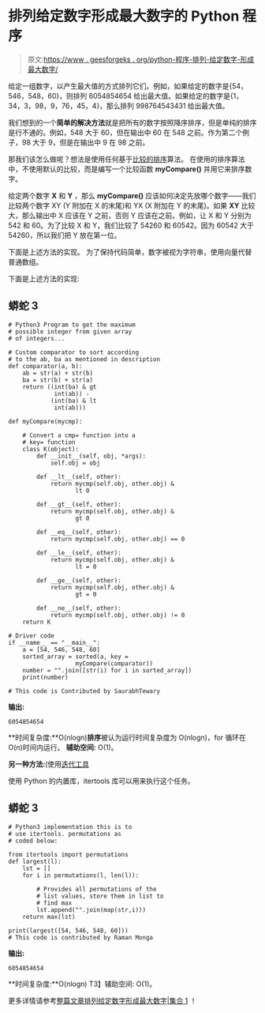 # 排列给定数字形成最大数字的 Python 程序

> 原文:[https://www . geesforgeks . org/python-程序-排列-给定数字-形成最大数字/](https://www.geeksforgeeks.org/python-program-to-arrange-given-numbers-to-form-the-biggest-number/)

给定一组数字，以产生最大值的方式排列它们。例如，如果给定的数字是{54，546，548，60}，则排列 6054854654 给出最大值。如果给定的数字是{1，34，3，98，9，76，45，4}，那么排列 998764543431 给出最大值。

我们想到的一个**简单的解决方法**就是把所有的数字按照降序排序，但是单纯的排序是行不通的。例如，548 大于 60，但在输出中 60 在 548 之前。作为第二个例子，98 大于 9，但是在输出中 9 在 98 之前。

那我们该怎么做呢？想法是使用任何基于[比较的排序](https://www.geeksforgeeks.org/analysis-of-different-sorting-techniques/)算法。
在使用的排序算法中，不使用默认的比较，而是编写一个比较函数 **myCompare()** 并用它来排序数字。

给定两个数字 **X** 和 **Y** ，那么 **myCompare()** 应该如何决定先放哪个数字——我们比较两个数字 XY (Y 附加在 X 的末尾)和 YX (X 附加在 Y 的末尾)。如果 **XY** 比较大，那么输出中 X 应该在 Y 之前，否则 Y 应该在之前。例如，让 X 和 Y 分别为 542 和 60。为了比较 X 和 Y，我们比较了 54260 和 60542。因为 60542 大于 54260，所以我们把 Y 放在第一位。

下面是上述方法的实现。
为了保持代码简单，数字被视为字符串，使用向量代替普通数组。

下面是上述方法的实现:

## 蟒蛇 3

```
# Python3 Program to get the maximum
# possible integer from given array
# of integers...

# Custom comparator to sort according
# to the ab, ba as mentioned in description
def comparator(a, b):
    ab = str(a) + str(b)
    ba = str(b) + str(a)
    return ((int(ba) & gt
             int(ab)) -
            (int(ba) & lt
             int(ab)))

def myCompare(mycmp):

    # Convert a cmp= function into a 
    # key= function
    class K(object):
        def __init__(self, obj, *args):
            self.obj = obj

        def __lt__(self, other):
            return mycmp(self.obj, other.obj) & 
                   lt 0

        def __gt__(self, other):
            return mycmp(self.obj, other.obj) & 
                   gt 0

        def __eq__(self, other):
            return mycmp(self.obj, other.obj) == 0

        def __le__(self, other):
            return mycmp(self.obj, other.obj) & 
                   lt = 0

        def __ge__(self, other):
            return mycmp(self.obj, other.obj) & 
                   gt = 0

        def __ne__(self, other):
            return mycmp(self.obj, other.obj) != 0
    return K

# Driver code
if __name__ == "__main__":
    a = [54, 546, 548, 60]
    sorted_array = sorted(a, key = 
                   myCompare(comparator))
    number = "".join([str(i) for i in sorted_array])
    print(number)

# This code is Contributed by SaurabhTewary
```

**输出:**

```
6054854654
```

**时间复杂度:**O(nlogn)**排序**被认为运行时间复杂度为 O(nlogn)，for 循环在 O(n)时间内运行。
**辅助空间:** O(1)。

**另一种方法:**(使用[迭代工具](https://www.geeksforgeeks.org/itertools-combinations-module-python-print-possible-combinations/)

使用 Python 的内置库，itertools 库可以用来执行这个任务。

## 蟒蛇 3

```
# Python3 implementation this is to 
# use itertools. permutations as 
# coded below:

from itertools import permutations
def largest(l):
    lst = []
    for i in permutations(l, len(l)):

        # Provides all permutations of the 
        # list values, store them in list to 
        # find max
        lst.append("".join(map(str,i))) 
    return max(lst)

print(largest([54, 546, 548, 60])) 
# This code is contributed by Raman Monga
```

**输出:**

```
6054854654
```

**时间复杂度:**O(nlogn)
T3】辅助空间: O(1)。

更多详情请参考[整篇文章排列给定数字形成最大数字|集合 1](https://www.geeksforgeeks.org/given-an-array-of-numbers-arrange-the-numbers-to-form-the-biggest-number/) ！